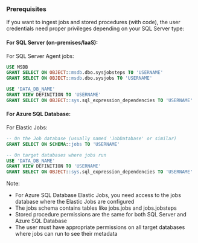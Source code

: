 ### Prerequisites

If you want to ingest jobs and stored procedures (with code), the user credentials need proper privileges depending on your SQL Server type:

#### For SQL Server (on-premises/IaaS):
For SQL Server Agent jobs:
```sql
USE MSDB
GRANT SELECT ON OBJECT::msdb.dbo.sysjobsteps TO 'USERNAME'
GRANT SELECT ON OBJECT::msdb.dbo.sysjobs TO 'USERNAME'

USE 'DATA_DB_NAME'
GRANT VIEW DEFINITION TO 'USERNAME'
GRANT SELECT ON OBJECT::sys.sql_expression_dependencies TO 'USERNAME'
```

#### For Azure SQL Database:
For Elastic Jobs:
```sql
-- On the Job database (usually named 'JobDatabase' or similar)
GRANT SELECT ON SCHEMA::jobs TO 'USERNAME'

-- On target databases where jobs run
USE 'DATA_DB_NAME'
GRANT VIEW DEFINITION TO 'USERNAME'
GRANT SELECT ON OBJECT::sys.sql_expression_dependencies TO 'USERNAME'
```

Note:
 - For Azure SQL Database Elastic Jobs, you need access to the jobs database where the Elastic Jobs are configured 
 - The jobs schema contains tables like jobs.jobs and jobs.jobsteps 
 - Stored procedure permissions are the same for both SQL Server and Azure SQL Database 
 - The user must have appropriate permissions on all target databases where jobs can run to see their metadata
